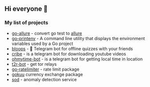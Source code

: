 ## Hi everyone 👋

### My list of projects
- [go-allure](https://github.com/robotomize/go-allure) - convert go test to [allure](https://github.com/allure-framework)
- [go-printenv](https://github.com/robotomize/go-printenv) - A command line utility that displays the environment variables used by a Go project
- [bloops](https://bloops.ru) - 🤖 Telegram bot for offline quizzes with your friends
- [cribe](https://github.com/robotomize/cribe) - is a telegram bot for downloading youtube videos
- [ohmytime-bot](https://github.com/robotomize/ohmytime-bot) - is a telegram bot for getting local time in location
- [t2r-bot](https://github.com/robotomize/t2r-bot) - get tor relays
- [go-ratelimiter](https://github.com/robotomize/go-ratelimiter) - rate limit package
- [gokuu](https://github.com/robotomize/gokuu) currency exchange package
- [sod](https://github.com/robotomize/sod) - anomaly detection service
